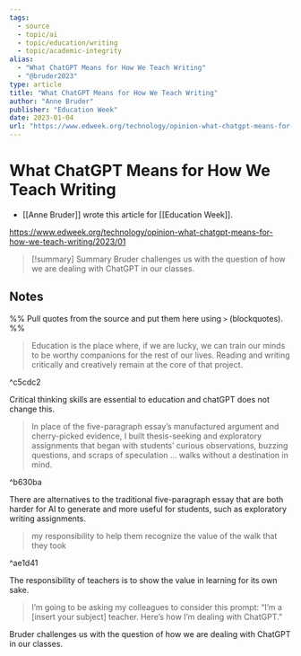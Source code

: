 ```yaml
---
tags:
  - source
  - topic/ai
  - topic/education/writing
  - topic/academic-integrity
alias:
  - "What ChatGPT Means for How We Teach Writing"
  - "@bruder2023"
type: article
title: "What ChatGPT Means for How We Teach Writing"
author: "Anne Bruder"
publisher: "Education Week"
date: 2023-01-04
url: "https://www.edweek.org/technology/opinion-what-chatgpt-means-for-how-we-teach-writing/2023/01"
---
```

# What ChatGPT Means for How We Teach Writing
- [[Anne Bruder]] wrote this article for [[Education Week]].

<https://www.edweek.org/technology/opinion-what-chatgpt-means-for-how-we-teach-writing/2023/01>
> [!summary] Summary
> Bruder challenges us with the question of how we are dealing with ChatGPT in our classes.

## Notes
%% Pull quotes from the source and put them here using `>` (blockquotes). %%

> Education is the place where, if we are lucky, we can train our minds to be worthy companions for the rest of our lives. Reading and writing critically and creatively remain at the core of that project.

^c5cdc2

Critical thinking skills are essential to education and chatGPT does not change this.

 > In place of the five-paragraph essay’s manufactured argument and cherry-picked evidence, I built thesis-seeking and exploratory assignments that began with students’ curious observations, buzzing questions, and scraps of speculation ... walks without a destination in mind.

^b630ba

There are alternatives to the traditional five-paragraph essay that are both harder for AI to generate and more useful for students, such as exploratory writing assignments.

>  my responsibility to help them recognize the value of the walk that they took

^ae1d41

The responsibility of teachers is to show the value in learning for its own sake.

>  I’m going to be asking my colleagues to consider this prompt: “I’m a [insert your subject] teacher. Here’s how I’m dealing with ChatGPT.”

Bruder challenges us with the question of how we are dealing with ChatGPT in our classes.